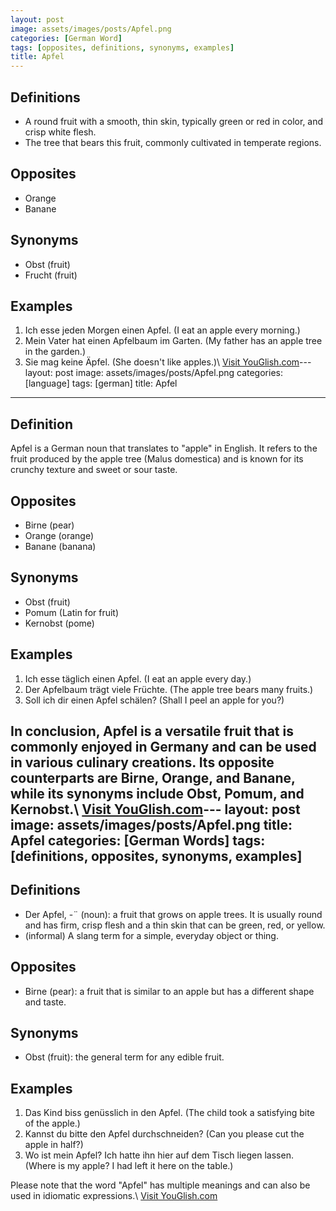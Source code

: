 ```yaml
---
layout: post
image: assets/images/posts/Apfel.png
categories: [German Word]
tags: [opposites, definitions, synonyms, examples]
title: Apfel
---
```


## Definitions

- A round fruit with a smooth, thin skin, typically green or red in color, and crisp white flesh.
- The tree that bears this fruit, commonly cultivated in temperate regions.

## Opposites

- Orange
- Banane

## Synonyms

- Obst (fruit)
- Frucht (fruit)

## Examples

1. Ich esse jeden Morgen einen Apfel. (I eat an apple every morning.)
2. Mein Vater hat einen Apfelbaum im Garten. (My father has an apple tree in the garden.)
3. Sie mag keine Äpfel. (She doesn't like apples.)\ <a id="yg-widget-0" class="youglish-widget" data-query="Apfel" data-lang="german" data-components="8412" data-auto-start="0" data-bkg-color="theme_light" data-title="How%20to%20pronounce%20Apfel%20in%20German"  rel="nofollow" href="https://youglish.com">Visit YouGlish.com</a><script async src="https://youglish.com/public/emb/widget.js" charset="utf-8"></script>---
layout: post
image: assets/images/posts/Apfel.png
categories: [language]
tags: [german]
title: Apfel
---

## Definition
Apfel is a German noun that translates to "apple" in English. It refers to the fruit produced by the apple tree (Malus domestica) and is known for its crunchy texture and sweet or sour taste.

## Opposites
- Birne (pear)
- Orange (orange)
- Banane (banana)

## Synonyms
- Obst (fruit)
- Pomum (Latin for fruit)
- Kernobst (pome)

## Examples
1. Ich esse täglich einen Apfel. (I eat an apple every day.)
2. Der Apfelbaum trägt viele Früchte. (The apple tree bears many fruits.)
3. Soll ich dir einen Apfel schälen? (Shall I peel an apple for you?)

In conclusion, Apfel is a versatile fruit that is commonly enjoyed in Germany and can be used in various culinary creations. Its opposite counterparts are Birne, Orange, and Banane, while its synonyms include Obst, Pomum, and Kernobst.\ <a id="yg-widget-0" class="youglish-widget" data-query="Apfel" data-lang="german" data-components="8412" data-auto-start="0" data-bkg-color="theme_light" data-title="How%20to%20pronounce%20Apfel%20in%20German"  rel="nofollow" href="https://youglish.com">Visit YouGlish.com</a><script async src="https://youglish.com/public/emb/widget.js" charset="utf-8"></script>---
layout: post
image: assets/images/posts/Apfel.png
title: Apfel
categories: [German Words]
tags: [definitions, opposites, synonyms, examples]
---

## Definitions

- Der Apfel, -¨ (noun): a fruit that grows on apple trees. It is usually round and has firm, crisp flesh and a thin skin that can be green, red, or yellow.
- (informal) A slang term for a simple, everyday object or thing.

## Opposites

- Birne (pear): a fruit that is similar to an apple but has a different shape and taste.

## Synonyms

- Obst (fruit): the general term for any edible fruit.

## Examples

1. Das Kind biss genüsslich in den Apfel. (The child took a satisfying bite of the apple.)
2. Kannst du bitte den Apfel durchschneiden? (Can you please cut the apple in half?)
3. Wo ist mein Apfel? Ich hatte ihn hier auf dem Tisch liegen lassen. (Where is my apple? I had left it here on the table.)

Please note that the word "Apfel" has multiple meanings and can also be used in idiomatic expressions.\ <a id="yg-widget-0" class="youglish-widget" data-query="Apfel" data-lang="german" data-components="8412" data-auto-start="0" data-bkg-color="theme_light" data-title="How%20to%20pronounce%20Apfel%20in%20German"  rel="nofollow" href="https://youglish.com">Visit YouGlish.com</a><script async src="https://youglish.com/public/emb/widget.js" charset="utf-8"></script>